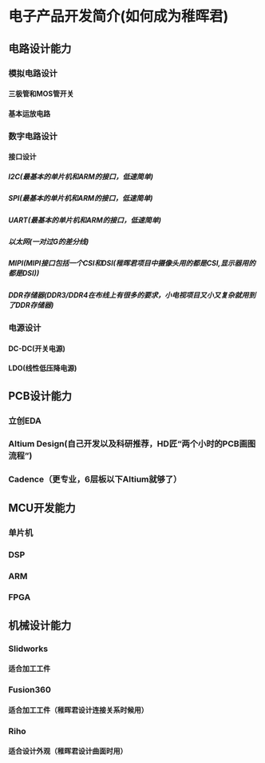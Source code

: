 # 电子产品开发简介(如何成为稚晖君)
## 电路设计能力
### 模拟电路设计
#### 三极管和MOS管开关
#### 基本运放电路
### 数字电路设计
#### 接口设计
##### I2C(最基本的单片机和ARM的接口，低速简单)
##### SPI(最基本的单片机和ARM的接口，低速简单)
##### UART(最基本的单片机和ARM的接口，低速简单)
##### 以太网(一对过G的差分线)
##### MIPI(MIPI接口包括一个CSI和DSI(稚晖君项目中摄像头用的都是CSI,显示器用的都是DSI))
##### DDR存储器(DDR3/DDR4在布线上有很多的要求，小电视项目又小又复杂就用到了DDR存储器)
### 电源设计
#### DC-DC(开关电源)
#### LDO(线性低压降电源)
## PCB设计能力
### 立创EDA
### Altium Design(自己开发以及科研推荐，HD匠“两个小时的PCB画图流程”)
### Cadence（更专业，6层板以下Altium就够了）
## MCU开发能力
### 单片机
### DSP
### ARM
### FPGA
## 机械设计能力
### Slidworks
#### 适合加工工件
### Fusion360
#### 适合加工工件（稚晖君设计连接关系时候用）
### Riho
#### 适合设计外观（稚晖君设计曲面时用）